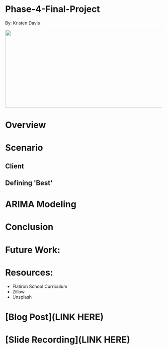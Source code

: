 # Phase-4-Final-Project 
By: Kristen Davis   

<p align="center">
  <img width="600" height="250" src="/Photos/Screen%20Shot%202020-11-16%20at%209.20.52%20AM.png">
</p>
 
 [](/Photos/Screen%20Shot%202020-11-16%20at%209.20.52%20AM.png)  

# Overview 

# Scenario  


## Client 

## Defining 'Best' 

# ARIMA Modeling  

# Conclusion   

# Future Work:  

# Resources: 
* Flatiron School Curriculum 
* Zillow 
* Unsplash 

# [Blog Post](LINK HERE)   
# [Slide Recording](LINK HERE)
